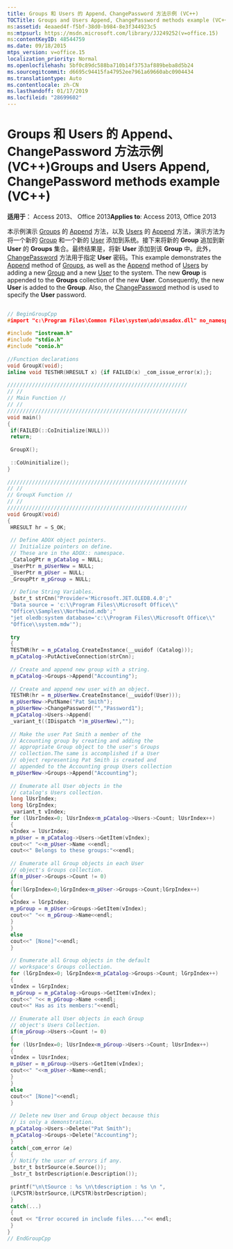 ```yaml
---
title: Groups 和 Users 的 Append、ChangePassword 方法示例 (VC++)
TOCTitle: Groups and Users Append, ChangePassword methods example (VC++)
ms:assetid: 4eaaed4f-f5bf-38d0-b984-8e3f344923c5
ms:mtpsurl: https://msdn.microsoft.com/library/JJ249252(v=office.15)
ms:contentKeyID: 48544759
ms.date: 09/18/2015
mtps_version: v=office.15
localization_priority: Normal
ms.openlocfilehash: 5bf0c89dc588ba710b14f3753af889beba8d5b24
ms.sourcegitcommit: d6695c94415fa47952ee7961a69660abc0904434
ms.translationtype: Auto
ms.contentlocale: zh-CN
ms.lasthandoff: 01/17/2019
ms.locfileid: "28699602"
---
```

# <a name="groups-and-users-append-changepassword-methods-example-vc"></a><span data-ttu-id="029b7-102">Groups 和 Users 的 Append、ChangePassword 方法示例 (VC++)</span><span class="sxs-lookup"><span data-stu-id="029b7-102">Groups and Users Append, ChangePassword methods example (VC++)</span></span>


<span data-ttu-id="029b7-103">**适用于**： Access 2013、 Office 2013</span><span class="sxs-lookup"><span data-stu-id="029b7-103">**Applies to**: Access 2013, Office 2013</span></span>

<span data-ttu-id="029b7-p101">本示例演示 [Groups](append-method-adox-groups.md) 的 [Append](groups-collection-adox.md) 方法，以及 [Users](append-method-adox-users.md) 的 [Append](users-collection-adox.md) 方法，演示方法为将一个新的 [Group](group-object-adox.md) 和一个新的 [User](user-object-adox.md) 添加到系统。接下来将新的 **Group** 追加到新 **User** 的 **Groups** 集合。最终结果是，将新 **User** 添加到该 **Group** 中。此外， [ChangePassword](changepassword-method-adox.md) 方法用于指定 **User** 密码。</span><span class="sxs-lookup"><span data-stu-id="029b7-p101">This example demonstrates the [Append](append-method-adox-groups.md) method of [Groups](groups-collection-adox.md), as well as the [Append](append-method-adox-users.md) method of [Users](users-collection-adox.md) by adding a new [Group](group-object-adox.md) and a new [User](user-object-adox.md) to the system. The new **Group** is appended to the **Groups** collection of the new **User**. Consequently, the new **User** is added to the **Group**. Also, the [ChangePassword](changepassword-method-adox.md) method is used to specify the **User** password.</span></span>

```cpp 
 
// BeginGroupCpp 
#import "c:\Program Files\Common Files\system\ado\msadox.dll" no_namespace 
 
#include "iostream.h" 
#include "stdio.h" 
#include "conio.h" 
 
//Function declarations 
void GroupX(void); 
inline void TESTHR(HRESULT x) {if FAILED(x) _com_issue_error(x);}; 
 
////////////////////////////////////////////////////////// 
// // 
// Main Function // 
// // 
////////////////////////////////////////////////////////// 
void main() 
{ 
 if(FAILED(::CoInitialize(NULL))) 
 return; 
 
 GroupX(); 
 
 ::CoUninitialize(); 
} 
 
////////////////////////////////////////////////////////// 
// // 
// GroupX Function // 
// // 
////////////////////////////////////////////////////////// 
void GroupX(void) 
{ 
 HRESULT hr = S_OK; 
 
 // Define ADOX object pointers. 
 // Initialize pointers on define. 
 // These are in the ADOX:: namespace. 
 _CatalogPtr m_pCatalog = NULL; 
 _UserPtr m_pUserNew = NULL; 
 _UserPtr m_pUser = NULL; 
 _GroupPtr m_pGroup = NULL; 
 
 // Define String Variables. 
 _bstr_t strCnn("Provider='Microsoft.JET.OLEDB.4.0';" 
 "Data source = 'c:\\Program Files\\Microsoft Office\\" 
 "Office\\Samples\\Northwind.mdb';" 
 "jet oledb:system database='c:\\Program Files\\Microsoft Office\\" 
 "Office\\system.mdw'"); 
 
 try 
 { 
 TESTHR(hr = m_pCatalog.CreateInstance(__uuidof (Catalog))); 
 m_pCatalog->PutActiveConnection(strCnn); 
 
 // Create and append new group with a string. 
 m_pCatalog->Groups->Append("Accounting"); 
 
 // Create and append new user with an object. 
 TESTHR(hr = m_pUserNew.CreateInstance(__uuidof(User))); 
 m_pUserNew->PutName("Pat Smith"); 
 m_pUserNew->ChangePassword("","Password1"); 
 m_pCatalog->Users->Append( 
 _variant_t((IDispatch *)m_pUserNew),""); 
 
 // Make the user Pat Smith a member of the 
 // Accounting group by creating and adding the 
 // appropriate Group object to the user's Groups 
 // collection.The same is accomplished if a User 
 // object representing Pat Smith is created and 
 // appended to the Accounting group Users collection 
 m_pUserNew->Groups->Append("Accounting"); 
 
 // Enumerate all User objects in the 
 // catalog's Users collection. 
 long lUsrIndex; 
 long lGrpIndex; 
 _variant_t vIndex; 
 for (lUsrIndex=0; lUsrIndex<m_pCatalog->Users->Count; lUsrIndex++) 
 { 
 vIndex = lUsrIndex; 
 m_pUser = m_pCatalog->Users->GetItem(vIndex); 
 cout<<" "<<m_pUser->Name <<endl; 
 cout<<" Belongs to these groups:"<<endl; 
 
 // Enumerate all Group objects in each User 
 // object's Groups collection. 
 if(m_pUser->Groups->Count != 0) 
 { 
 for(lGrpIndex=0;lGrpIndex<m_pUser->Groups->Count;lGrpIndex++) 
 { 
 vIndex = lGrpIndex; 
 m_pGroup = m_pUser->Groups->GetItem(vIndex); 
 cout<<" "<< m_pGroup->Name<<endl; 
 } 
 } 
 else 
 cout<<" [None]"<<endl; 
 } 
 
 // Enumerate all Group objects in the default 
 // workspace's Groups collection. 
 for (lGrpIndex=0; lGrpIndex<m_pCatalog->Groups->Count; lGrpIndex++) 
 { 
 vIndex = lGrpIndex; 
 m_pGroup = m_pCatalog->Groups->GetItem(vIndex); 
 cout<<" "<< m_pGroup->Name <<endl; 
 cout<<" Has as its members:"<<endl; 
 
 // Enumerate all User objects in each Group 
 // object's Users Collection. 
 if(m_pGroup->Users->Count != 0) 
 { 
 for (lUsrIndex=0; lUsrIndex<m_pGroup->Users->Count; lUsrIndex++) 
 { 
 vIndex = lUsrIndex; 
 m_pUser = m_pGroup->Users->GetItem(vIndex); 
 cout<<" "<<m_pUser->Name<<endl; 
 } 
 } 
 else 
 cout<<" [None]"<<endl; 
 } 
 
 // Delete new User and Group object because this 
 // is only a demonstration. 
 m_pCatalog->Users->Delete("Pat Smith"); 
 m_pCatalog->Groups->Delete("Accounting"); 
 } 
 catch(_com_error &e) 
 { 
 // Notify the user of errors if any. 
 _bstr_t bstrSource(e.Source()); 
 _bstr_t bstrDescription(e.Description()); 
 
 printf("\n\tSource : %s \n\tdescription : %s \n ", 
 (LPCSTR)bstrSource,(LPCSTR)bstrDescription); 
 } 
 catch(...) 
 { 
 cout << "Error occured in include files...."<< endl; 
 } 
} 
// EndGroupCpp 
```

